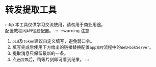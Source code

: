 # 转发提取工具
:::tip
本工具仅供学习交流使用，请勿用于商业用途。   
配置教程同`APP监控`配置。
:::
:::warning 注意
1. `pid`及`token`建议自定义填写，避免弱口令。   
2. 填写完成后使用下方给出的链接替换配置`app监控`流程中的`WebHookServer`。   
3. 提取消息只保留最新的一条。   
4. 点击`提取`后，稍等片刻即可看到结果。
:::
<script setup>
import LakalaTransform from './vue/ParseNotice.vue'
</script>
<!-- <iframe src="\常用工具\拉卡拉转换工具.html" height="480" width="100%"  scrolling="yes"></iframe> -->
<LakalaTransform />